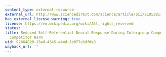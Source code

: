 ```yaml
---
content_type: external-resource
external_url: http://www.sciencedirect.com/science/article/pii/S1053811914002420
has_external_license_warning: true
license: https://en.wikipedia.org/wiki/All_rights_reserved
status: ''
title: Reduced Self-Referential Neural Response During Intergroup Competition Predicts
  Competitor Harm
uid: 92664029-13ad-4345-a44d-3c877c8dfde3
wayback_url: ''
---
```

